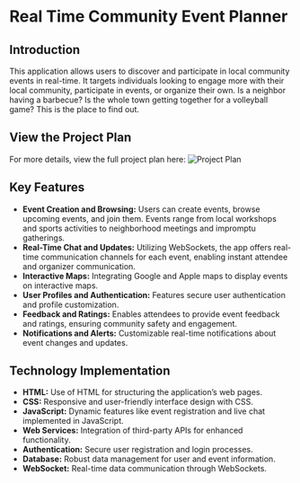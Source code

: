 # Real Time Community Event Planner

## Introduction
This application allows users to discover and participate in local community events in real-time. It targets individuals looking to engage more with their local community, participate in events, or organize their own. Is a neighbor having a barbecue? Is the whole town getting together for a volleyball game? This is the place to find out.

## View the Project Plan

For more details, view the full project plan here: ![Project Plan](Spencer4792/startup/WebProgrammingStartup.jpg)

## Key Features
- **Event Creation and Browsing:** Users can create events, browse upcoming events, and join them. Events range from local workshops and sports activities to neighborhood meetings and impromptu gatherings.
- **Real-Time Chat and Updates:** Utilizing WebSockets, the app offers real-time communication channels for each event, enabling instant attendee and organizer communication.
- **Interactive Maps:** Integrating Google and Apple maps to display events on interactive maps.
- **User Profiles and Authentication:** Features secure user authentication and profile customization.
- **Feedback and Ratings:** Enables attendees to provide event feedback and ratings, ensuring community safety and engagement.
- **Notifications and Alerts:** Customizable real-time notifications about event changes and updates.

## Technology Implementation
- **HTML:** Use of HTML for structuring the application’s web pages.
- **CSS:** Responsive and user-friendly interface design with CSS.
- **JavaScript:** Dynamic features like event registration and live chat implemented in JavaScript.
- **Web Services:** Integration of third-party APIs for enhanced functionality.
- **Authentication:** Secure user registration and login processes.
- **Database:** Robust data management for user and event information.
- **WebSocket:** Real-time data communication through WebSockets.
